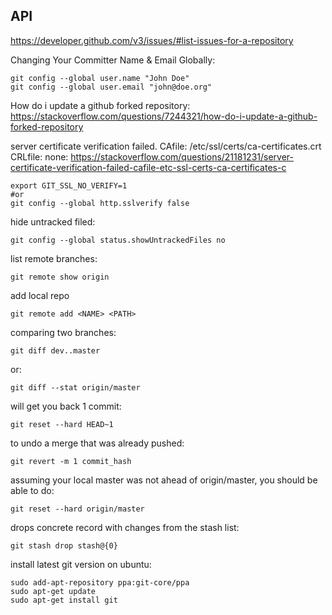 ## API 
https://developer.github.com/v3/issues/#list-issues-for-a-repository

Changing Your Committer Name & Email Globally:
```
git config --global user.name "John Doe"
git config --global user.email "john@doe.org"
```
How do i update a github forked repository:<br>
https://stackoverflow.com/questions/7244321/how-do-i-update-a-github-forked-repository

server certificate verification failed. CAfile: /etc/ssl/certs/ca-certificates.crt CRLfile: none:
https://stackoverflow.com/questions/21181231/server-certificate-verification-failed-cafile-etc-ssl-certs-ca-certificates-c
```
export GIT_SSL_NO_VERIFY=1
#or
git config --global http.sslverify false
```
hide untracked filed:
```
git config --global status.showUntrackedFiles no
```
list remote branches:
```
git remote show origin
```
add local repo
```
git remote add <NAME> <PATH>
```
comparing two branches:
```
git diff dev..master
```
or:
```
git diff --stat origin/master
```
will get you back 1 commit:
```
git reset --hard HEAD~1
```
to undo a merge that was already pushed:
```
git revert -m 1 commit_hash
```
assuming your local master was not ahead of origin/master, you should be able to do:
```
git reset --hard origin/master
```
drops concrete record with changes from the stash list:
```
git stash drop stash@{0}
```
install latest git version on ubuntu:
```
sudo add-apt-repository ppa:git-core/ppa
sudo apt-get update
sudo apt-get install git
```
